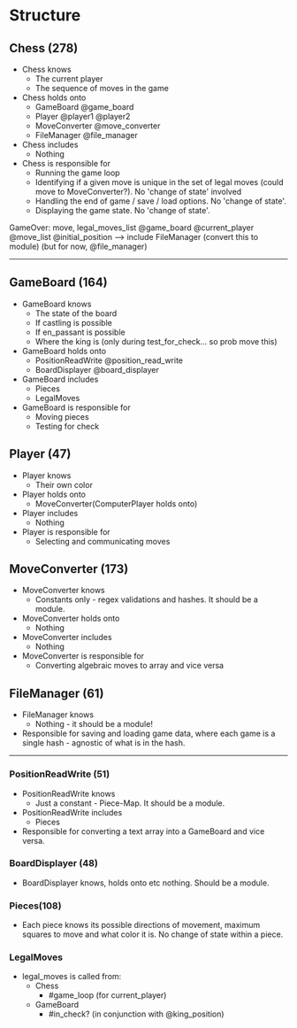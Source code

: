 # Structure

## Chess (278)
- Chess knows
    - The current player
    - The sequence of moves in the game
- Chess holds onto
    - GameBoard @game_board
    - Player @player1 @player2
    - MoveConverter @move_converter
    - FileManager @file_manager
- Chess includes
    - Nothing
- Chess is responsible for
    - Running the game loop
    - Identifying if a given move is unique in the set of legal moves (could move to MoveConverter?). No 'change of state' involved
    - Handling the end of game / save / load options. No 'change of state'.
    - Displaying the game state. No 'change of state'.

GameOver:
move, legal_moves_list
@game_board
@current_player
@move_list
@initial_position
--> include FileManager (convert this to module)
(but for now, @file_manager)

---

## GameBoard (164)
- GameBoard knows
    - The state of the board
    - If castling is possible
    - If en_passant is possible
    - Where the king is (only during test_for_check... so prob move this)
- GameBoard holds onto
    - PositionReadWrite @position_read_write
    - BoardDisplayer @board_displayer
- GameBoard includes
    - Pieces
    - LegalMoves
- GameBoard is responsible for
    - Moving pieces
    - Testing for check

## Player (47)
- Player knows
    - Their own color
- Player holds onto
    - MoveConverter(ComputerPlayer holds onto)
- Player includes
    - Nothing
- Player is responsible for
    - Selecting and communicating moves

## MoveConverter (173)
- MoveConverter knows
    - Constants only - regex validations and hashes. It should be a module.
- MoveConverter holds onto
    - Nothing
- MoveConverter includes
    - Nothing
- MoveConverter is responsible for
    - Converting algebraic moves to array and vice versa

## FileManager (61)
- FileManager knows
    - Nothing - it should be a module!
- Responsible for saving and loading game data, where each game is a single hash - agnostic of what is in the hash.

---

### PositionReadWrite (51)
- PositionReadWrite knows
    - Just a constant - Piece-Map. It should be a module.
- PositionReadWrite includes
    - Pieces
- Responsible for converting a text array into a GameBoard and vice versa.

### BoardDisplayer (48)
- BoardDisplayer knows, holds onto etc nothing. Should be a module.

### Pieces(108)
- Each piece knows its possible directions of movement, maximum squares to move and what color it is. No change of state within a piece.

### LegalMoves
- legal_moves is called from:
    - Chess
        - #game_loop (for current_player)
    - GameBoard
        - #in_check? (in conjunction with @king_position)